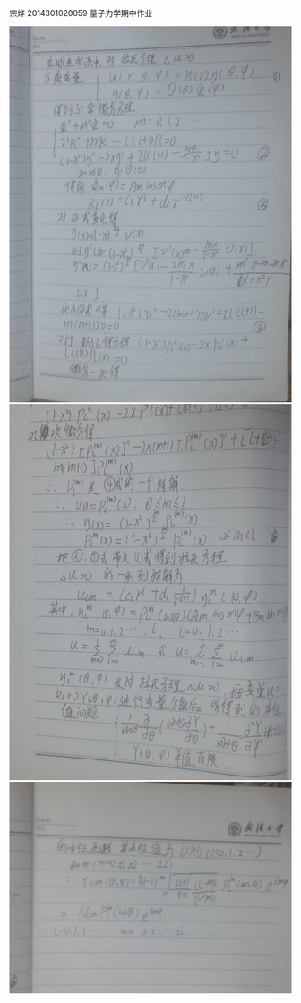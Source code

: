 宗烨 2014301020059
量子力学期中作业



![enter image description here](https://github.com/Hentaijanai/-2014301020059/blob/master/20161110_212502.jpg?raw=true)
![enter image description here](https://github.com/Hentaijanai/-2014301020059/blob/master/20161110_212520.jpg?raw=true)
![enter image description here](https://github.com/Hentaijanai/-2014301020059/blob/master/20161110_212607.jpg?raw=true)


